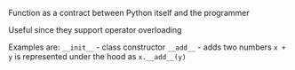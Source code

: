 Function as a contract between Python itself and the programmer

Useful since they support operator overloading

Examples are:
`__init__` - class constructor
`__add__` - adds two numbers
	`x + y` is represented under the hood as `x.__add__(y)`
